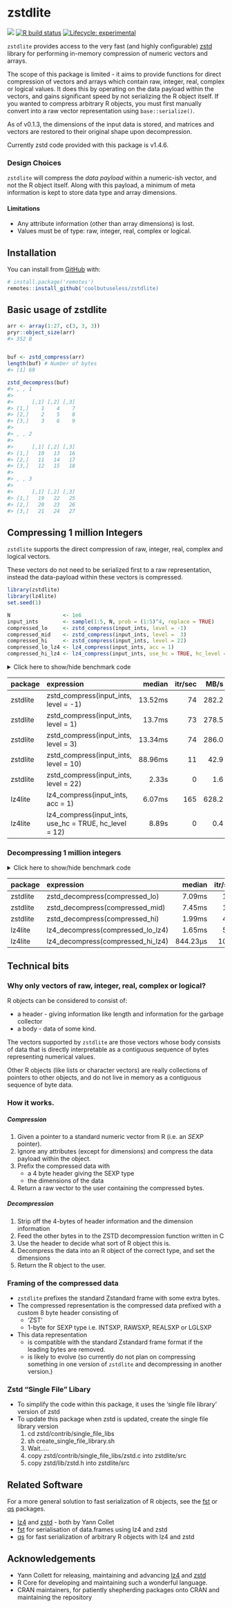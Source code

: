 
<!-- README.md is generated from README.Rmd. Please edit that file -->

# zstdlite

<!-- badges: start -->

![](https://img.shields.io/badge/cool-useless-green.svg) [![R build
status](https://github.com/coolbutuseless/zstdlite/workflows/R-CMD-check/badge.svg)](https://github.com/coolbutuseless/zstdlite/actions)
[![Lifecycle:
experimental](https://img.shields.io/badge/lifecycle-experimental-orange.svg)](https://www.tidyverse.org/lifecycle/#experimental)
<!-- badges: end -->

`zstdlite` provides access to the very fast (and highly configurable)
[zstd](https://github.com/facebook/zstd) library for performing
in-memory compression of numeric vectors and arrays.

The scope of this package is limited - it aims to provide functions for
direct compression of vectors and arrays which contain raw, integer,
real, complex or logical values. It does this by operating on the data
payload within the vectors, and gains significant speed by not
serializing the R object itself. If you wanted to compress arbitrary R
objects, you must first manually convert into a raw vector
representation using `base::serialize()`.

As of v0.1.3, the dimensions of the input data is stored, and matrices
and vectors are restored to their original shape upon decompression.

Currently zstd code provided with this package is v1.4.6.

### Design Choices

`zstdlite` will compress the *data payload* within a numeric-ish vector,
and not the R object itself. Along with this payload, a minimum of meta
information is kept to store data type and array dimensions.

#### Limitations

  - Any attribute information (other than array dimensions) is lost.
  - Values must be of type: raw, integer, real, complex or logical.

## Installation

You can install from
[GitHub](https://github.com/coolbutuseless/zstdlite) with:

``` r
# install.package('remotes')
remotes::install_github('coolbutuseless/zstdlite)
```

## Basic usage of zstdlite

``` r
arr <- array(1:27, c(3, 3, 3))
pryr::object_size(arr)
#> 352 B


buf <- zstd_compress(arr)
length(buf) # Number of bytes
#> [1] 69

zstd_decompress(buf)
#> , , 1
#> 
#>      [,1] [,2] [,3]
#> [1,]    1    4    7
#> [2,]    2    5    8
#> [3,]    3    6    9
#> 
#> , , 2
#> 
#>      [,1] [,2] [,3]
#> [1,]   10   13   16
#> [2,]   11   14   17
#> [3,]   12   15   18
#> 
#> , , 3
#> 
#>      [,1] [,2] [,3]
#> [1,]   19   22   25
#> [2,]   20   23   26
#> [3,]   21   24   27
```

## Compressing 1 million Integers

`zstdlite` supports the direct compression of raw, integer, real,
complex and logical vectors.

These vectors do not need to be serialized first to a raw
representation, instead the data-payload within these vectors is
compressed.

``` r
library(zstdlite)
library(lz4lite)
set.seed(1)

N                 <- 1e6
input_ints        <- sample(1:5, N, prob = (1:5)^4, replace = TRUE)
compressed_lo     <- zstd_compress(input_ints, level = -1)
compressed_mid    <- zstd_compress(input_ints, level =  3)
compressed_hi     <- zstd_compress(input_ints, level = 22)
compressed_lo_lz4 <- lz4_compress(input_ints, acc = 1)
compressed_hi_lz4 <- lz4_compress(input_ints, use_hc = TRUE, hc_level = 12)
```

<details>

<summary> Click here to show/hide benchmark code </summary>

``` r
library(zstdlite)

res <- bench::mark(
  zstd_compress(input_ints, level =  -1),
  zstd_compress(input_ints, level =   1),
  zstd_compress(input_ints, level =   3),
  zstd_compress(input_ints, level =  10),
  zstd_compress(input_ints, level =  22),
  lz4_compress (input_ints, acc = 1),
  lz4_compress (input_ints, use_hc = TRUE, hc_level = 12),
  check = FALSE
)
```

</details>

| package  | expression                                                 |  median | itr/sec |  MB/s | compression\_ratio |
| :------- | :--------------------------------------------------------- | ------: | ------: | ----: | -----------------: |
| zstdlite | zstd\_compress(input\_ints, level = -1)                    | 13.52ms |      74 | 282.2 |              0.122 |
| zstdlite | zstd\_compress(input\_ints, level = 1)                     |  13.7ms |      73 | 278.5 |              0.101 |
| zstdlite | zstd\_compress(input\_ints, level = 3)                     | 13.34ms |      74 | 286.0 |              0.101 |
| zstdlite | zstd\_compress(input\_ints, level = 10)                    | 88.96ms |      11 |  42.9 |              0.083 |
| zstdlite | zstd\_compress(input\_ints, level = 22)                    |   2.33s |       0 |   1.6 |              0.058 |
| lz4lite  | lz4\_compress(input\_ints, acc = 1)                        |  6.07ms |     165 | 628.2 |              0.264 |
| lz4lite  | lz4\_compress(input\_ints, use\_hc = TRUE, hc\_level = 12) |   8.89s |       0 |   0.4 |              0.089 |

### Decompressing 1 million integers

<details>

<summary> Click here to show/hide benchmark code </summary>

``` r
res <- bench::mark(
  zstd_decompress(compressed_lo),
  zstd_decompress(compressed_mid),
  zstd_decompress(compressed_hi),
  lz4_decompress(compressed_lo_lz4),
  lz4_decompress(compressed_hi_lz4),
  check = FALSE
)
```

</details>

| package  | expression                           |   median | itr/sec |   MB/s |
| :------- | :----------------------------------- | -------: | ------: | -----: |
| zstdlite | zstd\_decompress(compressed\_lo)     |   7.09ms |     134 |  537.7 |
| zstdlite | zstd\_decompress(compressed\_mid)    |   7.45ms |     133 |  512.0 |
| zstdlite | zstd\_decompress(compressed\_hi)     |   1.99ms |     466 | 1922.0 |
| lz4lite  | lz4\_decompress(compressed\_lo\_lz4) |   1.65ms |     566 | 2312.4 |
| lz4lite  | lz4\_decompress(compressed\_hi\_lz4) | 844.23µs |    1075 | 4518.5 |

## Technical bits

### Why only vectors of raw, integer, real, complex or logical?

R objects can be considered to consist of:

  - a header - giving information like length and information for the
    garbage collector
  - a body - data of some kind.

The vectors supported by `zstdlite` are those vectors whose body
consists of data that is directly interpretable as a contiguous sequence
of bytes representing numerical values.

Other R objects (like lists or character vectors) are really collections
of pointers to other objects, and do not live in memory as a contiguous
sequence of byte data.

### How it works.

##### Compression

1.  Given a pointer to a standard numeric vector from R (i.e. an *SEXP*
    pointer).
2.  Ignore any attributes (except for dimensions) and compress the data
    payload within the object.
3.  Prefix the compressed data with
      - a 4 byte header giving the SEXP type
      - the dimensions of the data
4.  Return a raw vector to the user containing the compressed bytes.

##### Decompression

1.  Strip off the 4-bytes of header information and the dimension
    information
2.  Feed the other bytes in to the ZSTD decompression function written
    in C
3.  Use the header to decide what sort of R object this is.
4.  Decompress the data into an R object of the correct type, and set
    the dimensions
5.  Return the R object to the user.

### Framing of the compressed data

  - `zstdlite` prefixes the standard Zstandard frame with some extra
    bytes.
  - The compressed representation is the compressed data prefixed with a
    custom 8 byte header consisting of
      - ‘ZST’
      - 1-byte for SEXP type i.e. INTSXP, RAWSXP, REALSXP or LGLSXP
  - This data representation
      - is compatible with the standard Zstandard frame format if the
        leading bytes are removed.
      - is likely to evolve (so currently do not plan on compressing
        something in one version of `zstdlite` and decompressing in
        another version.)

### Zstd “Single File” Libary

  - To simplify the code within this package, it uses the ‘single file
    library’ version of zstd
  - To update this package when zstd is updated, create the single file
    library version
    1.  cd zstd/contrib/single\_file\_libs
    2.  sh create\_single\_file\_library.sh
    3.  Wait…..
    4.  copy zstd/contrib/single\_file\_libs/zstd.c into zstdlite/src
    5.  copy zstd/lib/zstd.h into zstdlite/src

## Related Software

For a more general solution to fast serialization of R objects, see the
[fst](https://github.com/fstpackage/fst) or
[qs](https://cran.r-project.org/package=qs) packages.

  - [lz4](https://github.com/lz4/lz4) and
    [zstd](https://github.com/facebook/zstd) - both by Yann Collet
  - [fst](https://github.com/fstpackage/fst) for serialisation of
    data.frames using lz4 and zstd
  - [qs](https://cran.r-project.org/package=qs) for fast serialization
    of arbitrary R objects with lz4 and zstd

## Acknowledgements

  - Yann Collett for releasing, maintaining and advancing
    [lz4](https://github.com/lz4/lz4) and
    [zstd](https://github.com/facebook/zstd)
  - R Core for developing and maintaining such a wonderful language.
  - CRAN maintainers, for patiently shepherding packages onto CRAN and
    maintaining the repository
